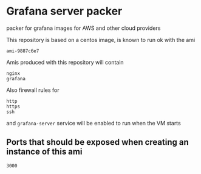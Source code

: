 # Grafana server packer

packer for grafana images for AWS and other cloud providers

This repository is based on a centos image, is known to run ok with the ami

```
ami-9887c6e7
```

Amis produced with this repository will contain

```
nginx
grafana
```

Also firewall rules for

```
http
https
ssh
```

and ```grafana-server``` service will be enabled to run when the VM starts

## Ports that should be exposed when creating an instance of this ami

```
3000
```